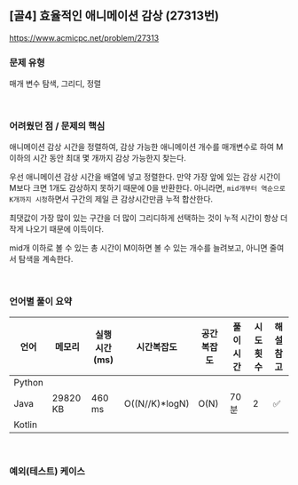 ## [골4] 효율적인 애니메이션 감상 (27313번)

https://www.acmicpc.net/problem/27313

### 문제 유형

매개 변수 탐색, 그리디, 정렬

<br>

### 어려웠던 점 / 문제의 핵심

애니메이션 감상 시간을 정렬하여, 감상 가능한 애니메이션 개수를 매개변수로 하여 M이하의 시간 동안 최대 몇 개까지 감상 가능한지 찾는다.

우선 애니메이션 감상 시간을 배열에 넣고 정렬한다. 만약 가장 앞에 있는 감상 시간이 M보다 크면 1개도 감상하지 못하기 때문에 0을 반환한다. 아니라면, `mid개부터 역순으로 K개까지 시청`하면서 구간의 제일 큰 감상시간만큼 누적 합산한다.

최댓값이 가장 많이 있는 구간을 더 많이 그리디하게 선택하는 것이 누적 시간이 항상 더 작게 나오기 때문에 이득이다.

mid개 이하로 볼 수 있는 총 시간이 M이하면 볼 수 있는 개수를 늘려보고, 아니면 줄여서 탐색을 계속한다.

<br>

### 언어별 풀이 요약

| 언어   | 메모리   | 실행 시간(ms) | 시간복잡도     | 공간복잡도 | 풀이 시간 | 시도 횟수 | 해설 참고          |
| ------ | -------- | ------------- | -------------- | ---------- | --------- | --------- | ------------------ |
| Python |          |               |                |            |           |           |                    |
| Java   | 29820 KB | 460 ms        | O((N//K)*logN) | O(N)       | 70분      | 2         | :white_check_mark: |
| Kotlin |          |               |                |            |           |           |                    |

<br>

### 예외(테스트) 케이스

```
```

